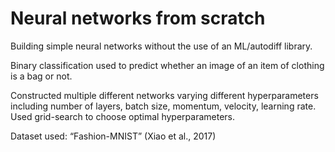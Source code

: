 # Neural networks from scratch
Building simple neural networks without the use of an ML/autodiff library.

Binary classification used to predict whether an image of an item of clothing is a bag or not.

Constructed multiple different networks varying different hyperparameters including number of layers, batch size, momentum, velocity, learning rate. Used grid-search to choose optimal hyperparameters.

Dataset used: “Fashion-MNIST” (Xiao et al., 2017)
